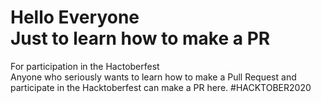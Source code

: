 # Hello Everyone <br> Just to learn how to make a PR  <br>
For participation in the Hactoberfest <br>
Anyone who seriously wants to learn how to make a Pull Request and participate in the Hacktoberfest can make a PR here.
#HACKTOBER2020
